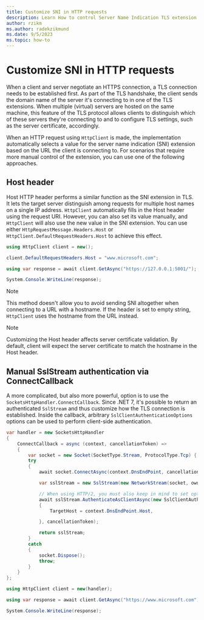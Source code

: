 ```yaml
---
title: Customize SNI in HTTP requests
description: Learn How to control Server Name Indication TLS extension in HTTP requests.
author: rzikm
ms.author: radekzikmund
ms.date: 9/5/2023
ms.topic: how-to
---
```


# Customize SNI in HTTP requests

When a client and server negotiate an HTTPS connection, a TLS connection needs to be established first. As part of the TLS handshake, the client sends the domain name of the server it's connecting to in one of the TLS extensions. When multiple (virtual) servers are hosted on the same machine, this feature of the TLS protocol allows clients to distinguish which of these servers they're connecting to and to configure TLS settings, such as the server certificate, accordingly.

When an HTTP request using `HttpClient` is made, the implementation automatically selects a value for the server name indication (SNI) extension based on the URL the client is connecting to. For scenarios that require more manual control of the extension, you can use one of the following approaches.

## Host header

Host HTTP header performs a similar function as the SNI extension in TLS. It lets the target server distinguish among requests for multiple host names on a single IP address. `HttpClient` automatically fills in the Host header using the request URI. However, you can also set its value manually, and `HttpClient` will also use the new value in the SNI extension. You can use either `HttpRequestMessage.Headers.Host` or `HttpClient.DefaultRequestHeaders.Host` to achieve this effect.

```csharp
using HttpClient client = new();

client.DefaultRequestHeaders.Host = "www.microsoft.com";

using var response = await client.GetAsync("https://127.0.0.1:5001/");

System.Console.WriteLine(response);
```

> [!NOTE]
> This method doesn't allow you to avoid sending SNI altogether when connecting to a URL with a hostname. If the header is set to empty string, `HttpClient` uses the hostname from the URL instead.

> [!NOTE]
> Customizing the Host header affects server certificate validation. By default, client will expect the server certificate to match the hostname in the Host header.

## Manual SslStream authentication via ConnectCallback

A more complicated, but also more powerful, option is to use the `SocketsHttpHandler.ConnectCallback`. Since .NET 7, it's possible to return an authenticated `SslStream` and thus customize how the TLS connection is established. Inside the callback, arbitrary `SslClientAuthenticationOptions` options can be used to perform client-side authentication.

```csharp
var handler = new SocketsHttpHandler
{
    ConnectCallback = async (context, cancellationToken) =>
    {
        var socket = new Socket(SocketType.Stream, ProtocolType.Tcp) { NoDelay = true };
        try
        {
            await socket.ConnectAsync(context.DnsEndPoint, cancellationToken);

            var sslStream = new SslStream(new NetworkStream(socket, ownsSocket: true));

            // When using HTTP/2, you must also keep in mind to set options like ApplicationProtocols
            await sslStream.AuthenticateAsClientAsync(new SslClientAuthenticationOptions
            {
                TargetHost = context.DnsEndPoint.Host,

            }, cancellationToken);

            return sslStream;
        }
        catch
        {
            socket.Dispose();
            throw;
        }
    }
};

using HttpClient client = new(handler);

using var response = await client.GetAsync("https://www.microsoft.com");

System.Console.WriteLine(response);
```
